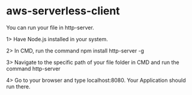 # aws-serverless-client

You can run your file in http-server.

1> Have Node.js installed in your system.

2> In CMD, run the command npm install http-server -g

3> Navigate to the specific path of your file folder in CMD and run the command http-server

4> Go to your browser and type localhost:8080. Your Application should run there.